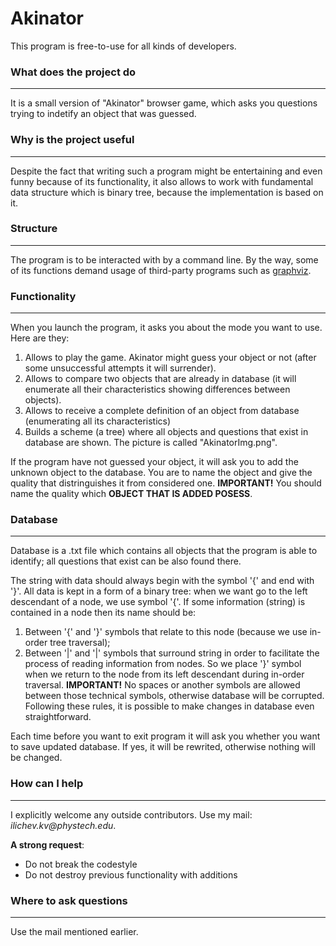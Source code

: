 # Akinator

This program is free-to-use for all kinds of developers.


### What does the project do 
***
It is a small version of "Akinator" browser game, which asks you questions trying to indetify an object that was guessed.


### Why is the project useful
***
Despite the fact that writing such a program might be entertaining and even funny because of its functionality, 
it also allows to work with fundamental data structure which is binary tree, because the implementation is based
on it.


### Structure
***
The program is to be interacted with by a command line. By the way, some of its functions demand usage of third-party 
programs such as [graphviz](https://graphviz.org/).


### Functionality
***
When you launch the program, it asks you about the mode you want to use. Here are they:

1. Allows to play the game. Akinator might guess your object or not (after some unsuccessful attempts it will surrender).
2. Allows to compare two objects that are already in database (it will enumerate all their characteristics showing
   differences between objects).
3. Allows to receive a complete definition of an object from database (enumerating all its characteristics)
4. Builds a scheme (a tree) where all objects and questions that exist in database are shown. The picture is called "AkinatorImg.png".

If the program have not guessed your object, it will ask you to add the unknown object to the database. You are to name the object and
give the quality that distringuishes it from considered one. __IMPORTANT!__ You should name the quality which __OBJECT THAT IS ADDED 
POSESS__.


### Database
*** 
Database is a .txt file which contains all objects that the program is able to identify; all questions that exist can be also found there.

The string with data should always begin with the symbol '{' and end with '}'. All data is kept in a form of a binary tree:
when we want go to the left descendant of a node, we use symbol '{'. If some information (string) is contained in a node then its name 
should be:
1. Between '{' and '}' symbols that relate to this node (because we use in-order tree traversal);
2. Between '|' and '|' symbols that surround string in order to facilitate the process of reading information from nodes.
So we place '}' symbol when we return to the node from its left descendant during in-order traversal. __IMPORTANT!__ No spaces or 
another symbols are allowed between those technical symbols, otherwise database will be corrupted. Following these rules, it is 
possible to make changes in database even straightforward.

Each time before you want to exit program it will ask you whether you want to save updated database. If yes, it will be rewrited,
otherwise nothing will be changed.


### How can I help
***
I explicitly welcome any outside contributors. Use my mail: _ilichev.kv@phystech.edu_.

__A strong request__:
* Do not break the codestyle
* Do not destroy previous functionality with additions


### Where to ask questions
***
Use the mail mentioned earlier.

   
